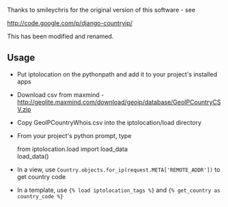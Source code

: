 Thanks to smileychris for the original version of this software - see 

http://code.google.com/p/django-countryip/

This has been modified and renamed.





## Usage

* Put iptolocation on the pythonpath and add it to your project's installed apps
* Download csv from maxmind - http://geolite.maxmind.com/download/geoip/database/GeoIPCountryCSV.zip
* Copy GeoIPCountryWhois.csv into the iptolocation/load directory
* From your project's python prompt, type



    from iptolocation.load import load_data  
    load\_data()



* In a view, use `Country.objects.for_ip(request.META['REMOTE_ADDR'])` to get country code
* In a template, use `{% load iptolocation_tags %}` and `{% get_country as country_code %}`



